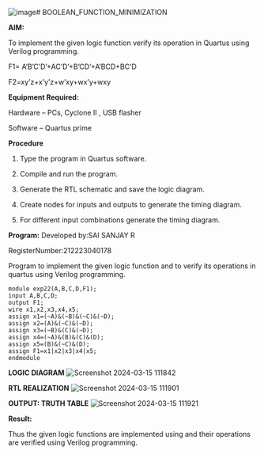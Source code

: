 ![image](https://github.com/SAISANJAY10/BOOLEAN_FUNCTION_MINIMIZATION/assets/144228073/ddbf2a4f-0fb2-4563-9ae3-ac9b78a55231)# BOOLEAN_FUNCTION_MINIMIZATION

**AIM:**

To implement the given logic function verify its operation in Quartus using Verilog programming.

F1= A’B’C’D’+AC’D’+B’CD’+A’BCD+BC’D 

F2=xy’z+x’y’z+w’xy+wx’y+wxy

**Equipment Required:**

Hardware – PCs, Cyclone II , USB flasher

Software – Quartus prime

**Procedure**

1.	Type the program in Quartus software.

2.	Compile and run the program.

3.	Generate the RTL schematic and save the logic diagram.

4.	Create nodes for inputs and outputs to generate the timing diagram.

5.	For different input combinations generate the timing diagram.


**Program:**
Developed by:SAI SANJAY R 

RegisterNumber:212223040178

Program to implement the given logic function and to verify its operations in quartus using Verilog programming. 
```
module exp22(A,B,C,D,F1);
input A,B,C,D;
output F1;
wire x1,x2,x3,x4,x5;
assign x1=(~A)&(~B)&(~C)&(~D);
assign x2=(A)&(~C)&(~D);
assign x3=(~B)&(C)&(~D);
assign x4=(~A)&(B)&(C)&(D);
assign x5=(B)&(~C)&(D);
assign F1=x1|x2|x3|x4|x5;
endmodule
```

**LOGIC DIAGRAM**
![Screenshot 2024-03-15 111842](https://github.com/SAISANJAY10/BOOLEAN_FUNCTION_MINIMIZATION/assets/144228073/e6ac351a-59a5-4a58-a95c-07eafd16392f)

**RTL REALIZATION**
![Screenshot 2024-03-15 111901](https://github.com/SAISANJAY10/BOOLEAN_FUNCTION_MINIMIZATION/assets/144228073/d7eca012-11a1-4ed8-be63-a85152f95f3e)

**OUTPUT: TRUTH TABLE**
![Screenshot 2024-03-15 111921](https://github.com/SAISANJAY10/BOOLEAN_FUNCTION_MINIMIZATION/assets/144228073/1bbc5095-a40c-485a-a14b-e56b99720ab6)


**Result:**

Thus the given logic functions are implemented using and their operations are verified using Verilog programming.

